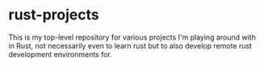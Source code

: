 # rust-projects

This is my top-level repository for various projects I'm playing around with in Rust, not necessarily even to learn rust but to also develop remote rust development environments for.
